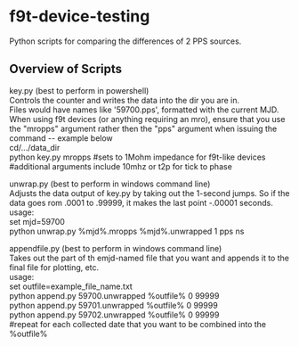 # f9t-device-testing

Python scripts for comparing the differences of 2 PPS sources.  

## Overview of Scripts  

key.py (best to perform in powershell)  
Controls the counter and writes the data into the dir you are in.  
Files would have names like '59700.pps', formatted with the current MJD.  
When using f9t devices (or anything requiring an mro), ensure that you use the "mropps" argument rather then the "pps" argument when issuing the command -- example below  
cd/.../data_dir  
python key.py mropps #sets to 1Mohm impedance for f9t-like devices  
#additional arguments include 10mhz or t2p for tick to phase  




unwrap.py (best to perform in windows command line)  
Adjusts the data output of key.py by taking out the 1-second jumps. So if the data goes rom .0001 to .99999, it makes the last point -.00001 seconds.     
usage:  
set mjd=59700  
python unwrap.py %mjd%.mropps %mjd%.unwrapped 1 pps ns  




appendfile.py (best to perform in windows command line)    
Takes out the part of th emjd-named file that you want and appends it to the final file for plotting, etc.    
usage:  
set outfile=example_file_name.txt  
python append.py 59700.unwrapped %outfile% 0 99999  
python append.py 59701.unwrapped %outfile% 0 99999  
python append.py 59702.unwrapped %outfile% 0 99999  
#repeat for each collected date that you want to be combined into the %outfile%  

